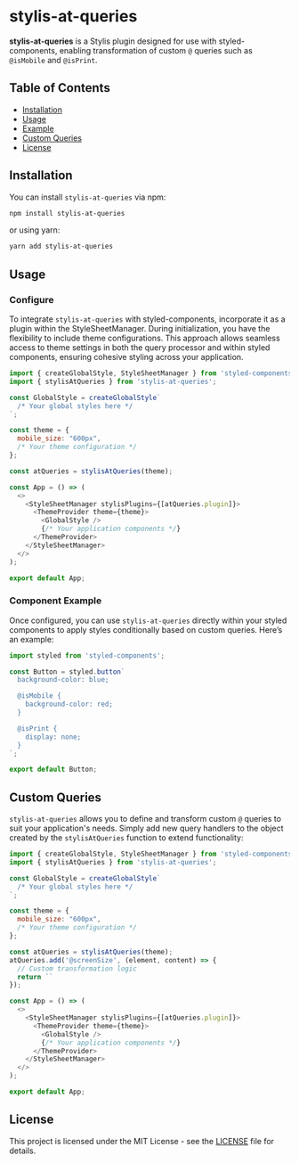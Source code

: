 # stylis-at-queries

**stylis-at-queries** is a Stylis plugin designed for use with styled-components, enabling transformation of custom `@` queries such as `@isMobile` and `@isPrint`.

## Table of Contents

- [Installation](#installation)
- [Usage](#usage)
- [Example](#example)
- [Custom Queries](#custom-queries)
- [License](#license)

## Installation

You can install `stylis-at-queries` via npm:

```bash
npm install stylis-at-queries
```

or using yarn:

```bash
yarn add stylis-at-queries
```

## Usage

### Configure
To integrate `stylis-at-queries` with styled-components, incorporate it as a plugin within the StyleSheetManager. During initialization, you have the flexibility to include theme configurations. This approach allows seamless access to theme settings in both the query processor and within styled components, ensuring cohesive styling across your application.

```javascript
import { createGlobalStyle, StyleSheetManager } from 'styled-components';
import { stylisAtQueries } from 'stylis-at-queries';

const GlobalStyle = createGlobalStyle`
  /* Your global styles here */
`;

const theme = {
  mobile_size: "600px",
  /* Your theme configuration */
};

const atQueries = stylisAtQueries(theme);

const App = () => (
  <>
    <StyleSheetManager stylisPlugins={[atQueries.plugin]}>
      <ThemeProvider theme={theme}>
        <GlobalStyle />
        {/* Your application components */}
      </ThemeProvider>
    </StyleSheetManager>
  </>
);

export default App;
```

### Component Example
Once configured, you can use `stylis-at-queries` directly within your styled components to apply styles conditionally based on custom queries. Here’s an example:
```javascript
import styled from 'styled-components';

const Button = styled.button`
  background-color: blue;

  @isMobile {
    background-color: red;
  }

  @isPrint {
    display: none;
  }
`;

export default Button;
```

## Custom Queries

`stylis-at-queries` allows you to define and transform custom `@` queries to suit your application's needs. Simply add new query handlers to the object created by the `stylisAtQueries` function to extend functionality:

```javascript
import { createGlobalStyle, StyleSheetManager } from 'styled-components';
import { stylisAtQueries } from 'stylis-at-queries';

const GlobalStyle = createGlobalStyle`
  /* Your global styles here */
`;

const theme = {
  mobile_size: "600px",
  /* Your theme configuration */
};

const atQueries = stylisAtQueries(theme);
atQueries.add('@screenSize', (element, content) => {
  // Custom transformation logic
  return ``
});

const App = () => (
  <>
    <StyleSheetManager stylisPlugins={[atQueries.plugin]}>
      <ThemeProvider theme={theme}>
        <GlobalStyle />
        {/* Your application components */}
      </ThemeProvider>
    </StyleSheetManager>
  </>
);

export default App;
```


## License

This project is licensed under the MIT License - see the [LICENSE](LICENSE) file for details.
